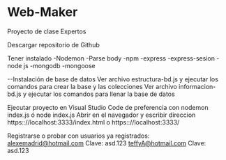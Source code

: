 # Web-Maker
Proyecto de clase Expertos


Descargar repositorio de Github


Tener instalado
-Nodemon
-Parse body
-npm
-express
-express-sesion
-node js
-mongodb
-mongoose

--Instalación de base de datos
Ver archivo estructura-bd.js y ejecutar los comandos para crear la base y las colecciones
Ver archivo informacion-bd.js y ejecutar los comandos para llenar la base de datos

Ejecutar proyecto en Visual Studio Code de preferencia con nodemon index.js ó node index.js
Abrir en el navegador y escribir direccion https:://localhost:3333/index.html o https:://localhost:3333/

Registrarse o probar con usuarios ya registrados: alexemadrid@hotmail.com  Clave: asd.123
                                                  teffyA@hotmail.com        Clave: asd.123
                                                  
